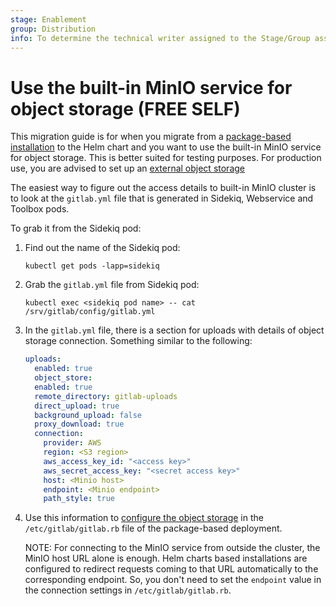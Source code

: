 ```yaml
---
stage: Enablement
group: Distribution
info: To determine the technical writer assigned to the Stage/Group associated with this page, see https://about.gitlab.com/handbook/engineering/ux/technical-writing/#designated-technical-writers
---
```


# Use the built-in MinIO service for object storage **(FREE SELF)**

This migration guide is for when you migrate from a
[package-based installation](package_to_helm.md) to the Helm chart and you want
to use the built-in MinIO service for object storage. This is better suited
for testing purposes. For production use, you are advised to set up an
[external object storage](../../advanced/external-object-storage/index.md)

The easiest way to figure out the access details to built-in MinIO cluster is to
look at the `gitlab.yml` file that is generated in Sidekiq, Webservice and
Toolbox pods.

To grab it from the Sidekiq pod:

1. Find out the name of the Sidekiq pod:

   ```shell
   kubectl get pods -lapp=sidekiq
   ```

1. Grab the `gitlab.yml` file from Sidekiq pod:

   ```shell
   kubectl exec <sidekiq pod name> -- cat /srv/gitlab/config/gitlab.yml
   ```

1. In the `gitlab.yml` file, there is a section for uploads with details of
   object storage connection. Something similar to the following:

   ```yaml
   uploads:
     enabled: true
     object_store:
     enabled: true
     remote_directory: gitlab-uploads
     direct_upload: true
     background_upload: false
     proxy_download: true
     connection:
       provider: AWS
       region: <S3 region>
       aws_access_key_id: "<access key>"
       aws_secret_access_key: "<secret access key>"
       host: <Minio host>
       endpoint: <Minio endpoint>
       path_style: true
   ```

1. Use this information to
   [configure the object storage](https://docs.gitlab.com/ee/administration/uploads.html#s3-compatible-connection-settings)
   in the `/etc/gitlab/gitlab.rb` file of the package-based deployment.

   NOTE:
   For connecting to the MinIO service from outside the cluster, the
   MinIO host URL alone is enough. Helm charts based installations are
   configured to redirect requests coming to that URL automatically to the
   corresponding endpoint. So, you don't need to set the `endpoint` value
   in the connection settings in `/etc/gitlab/gitlab.rb`.
